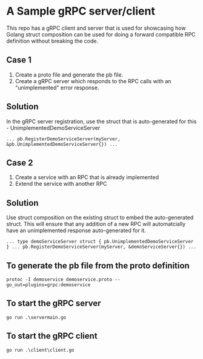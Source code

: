 # A Sample gRPC server/client

This repo has a gRPC client and server that is used for showcasing how Golang struct composition can be used for doing a forward compatible RPC definition without breaking the code.

## Case 1

1. Create a proto file and generate the pb file.
2. Create a gRPC server which responds to the RPC calls with an "unimplemented" error response.

## Solution

In the gRPC server registration, use the struct that is auto-generated for this - UnimplementedDemoServiceServer

`... pb.RegisterDemoServiceServer(myServer, &pb.UnimplementedDemoServiceServer{}) ...`

## Case 2

1. Create a service with an RPC that is already implemented
2. Extend the service with another RPC

## Solution

Use struct composition on the existing struct to embed the auto-generated struct.
This will ensure that any addition of a new RPC will automatcially have an unimplemented response auto-generated for it.

`... type demoServiceServer struct { pb.UnimplementedDemoServiceServer } ... pb.RegisterDemoServiceServer(myServer, &demoServiceServer{}) ...`

## To generate the pb file from the proto definition

`protoc -I demoservice demoservice.proto --go_out=plugins=grpc:demoservice`

## To start the gRPC server

`go run .\servermain.go`

## To start the gRPC client

`go run .\client\client.go`

